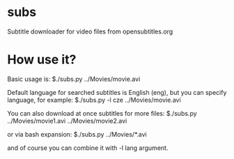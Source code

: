 subs
====

Subtitle downloader for video files from opensubtitles.org


How use it?
====

Basic usage is:
$./subs.py ../Movies/movie.avi

Default language for searched subtitles is English (eng), but you can specify language, for example:
$./subs.py -l cze ../Movies/movie.avi

You can also download at once subtitles for more files:
$./subs.py ../Movies/movie1.avi ../Movies/movie2.avi

or via bash expansion:
$./subs.py ../Movies/*.avi

and of course you can combine it with -l lang argument.
